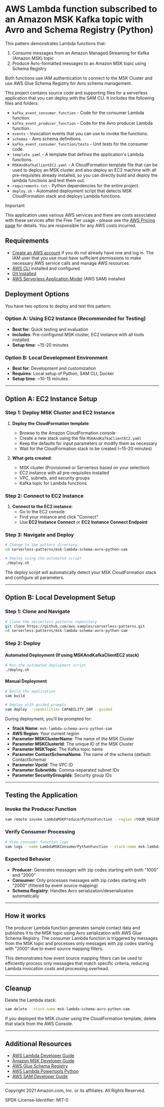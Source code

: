 # AWS Lambda function subscribed to an Amazon MSK Kafka topic with Avro and Schema Registry (Python)

This pattern demonstrates Lambda functions that:
1. Consume messages from an Amazon Managed Streaming for Kafka (Amazon MSK) topic
2. Produce Avro-formatted messages to an Amazon MSK topic using Schema Registry

Both functions use IAM authentication to connect to the MSK Cluster and use AWS Glue Schema Registry for Avro schema management.

This project contains source code and supporting files for a serverless application that you can deploy with the SAM CLI. It includes the following files and folders:

- `kafka_event_consumer_function` - Code for the consumer Lambda function.
- `kafka_event_producer_function` - Code for the Avro producer Lambda function.
- `events` - Invocation events that you can use to invoke the functions.
- `schemas` - Avro schema definitions.
- `kafka_event_consumer_function/tests` - Unit tests for the consumer code.
- `template.yaml` - A template that defines the application's Lambda functions.
- `MSKAndKafkaClientEC2.yaml` - A CloudFormation template file that can be used to deploy an MSK cluster and also deploy an EC2 machine with all pre-requisites already installed, so you can directly build and deploy the lambda functions and test them out.
- `requirements.txt` - Python dependencies for the entire project.
- `deploy.sh` - Automated deployment script that detects MSK CloudFormation stack and deploys Lambda functions.

> [!Important] 
> This application uses various AWS services and there are costs associated with these services after the Free Tier usage - please see the [AWS Pricing page](https://aws.amazon.com/pricing/) for details. You are responsible for any AWS costs incurred.

## Requirements

* [Create an AWS account](https://portal.aws.amazon.com/gp/aws/developer/registration/index.html) if you do not already have one and log in. The IAM user that you use must have sufficient permissions to make necessary AWS service calls and manage AWS resources.
* [AWS CLI](https://docs.aws.amazon.com/cli/latest/userguide/install-cliv2.html) installed and configured
* [Git Installed](https://git-scm.com/book/en/v2/Getting-Started-Installing-Git)
* [AWS Serverless Application Model](https://docs.aws.amazon.com/serverless-application-model/latest/developerguide/serverless-sam-cli-install.html) (AWS SAM) installed

## Deployment Options

You have two options to deploy and test this pattern:

### Option A: Using EC2 Instance (Recommended for Testing)
- **Best for**: Quick testing and evaluation
- **Includes**: Pre-configured MSK cluster, EC2 instance with all tools installed
- **Setup time**: ~15-20 minutes

### Option B: Local Development Environment
- **Best for**: Development and customization
- **Requires**: Local setup of Python, SAM CLI, Docker
- **Setup time**: ~10-15 minutes

---

## Option A: EC2 Instance Setup

### Step 1: Deploy MSK Cluster and EC2 Instance

1. **Deploy the CloudFormation template**:
   - Browse to the Amazon CloudFormation console
   - Create a new stack using the file `MSKAndKafkaClientEC2.yaml`
   - Keep the defaults for input parameters or modify them as necessary
   - Wait for the CloudFormation stack to be created (~15-20 minutes)

2. **What gets created**:
   - MSK cluster (Provisioned or Serverless based on your selection)
   - EC2 instance with all pre-requisites installed
   - VPC, subnets, and security groups
   - Kafka topic for Lambda functions

### Step 2: Connect to EC2 Instance

1. **Connect to the EC2 instance**:
   - Go to the EC2 console
   - Find your instance and click "Connect"
   - Use **EC2 Instance Connect** or **EC2 Instance Connect Endpoint**

### Step 3: Navigate and Deploy

```bash
# Change to the pattern directory
cd serverless-patterns/msk-lambda-schema-avro-python-sam

# Deploy using the automated script
./deploy.sh
```

The deploy script will automatically detect your MSK CloudFormation stack and configure all parameters.

---

## Option B: Local Development Setup

### Step 1: Clone and Navigate

```bash
# Clone the serverless patterns repository
git clone https://github.com/aws-samples/serverless-patterns.git
cd serverless-patterns/msk-lambda-schema-avro-python-sam
```

### Step 2: Deploy

#### Automated Deployment (If using MSKAndKafkaClientEC2 stack)

```bash
# Run the automated deployment script
./deploy.sh
```

#### Manual Deployment

```bash
# Build the application
sam build

# Deploy with guided prompts
sam deploy --capabilities CAPABILITY_IAM --guided
```

During deployment, you'll be prompted for:
* **Stack Name**: `msk-lambda-schema-avro-python-sam`
* **AWS Region**: Your current region
* **Parameter MSKClusterName**: The name of the MSK Cluster
* **Parameter MSKClusterId**: The unique ID of the MSK Cluster
* **Parameter MSKTopic**: The Kafka topic name
* **Parameter ContactSchemaName**: The name of the schema (default: ContactSchema)
* **Parameter VpcId**: The VPC ID
* **Parameter SubnetIds**: Comma-separated subnet IDs
* **Parameter SecurityGroupIds**: Security group IDs

---

## Testing the Application

### Invoke the Producer Function

```bash
sam remote invoke LambdaMSKProducerPythonFunction --region <YOUR_REGION> --stack-name msk-lambda-schema-avro-python-sam
```

### Verify Consumer Processing

```bash
# View consumer function logs
sam logs --name LambdaMSKConsumerPythonFunction --stack-name msk-lambda-schema-avro-python-sam --region <YOUR_REGION>
```

### Expected Behavior

- **Producer**: Generates messages with zip codes starting with both "1000" and "2000"
- **Consumer**: Only processes messages with zip codes starting with "2000" (filtered by event source mapping)
- **Schema Registry**: Handles Avro serialization/deserialization automatically

---

## How it works

The producer Lambda function generates sample contact data and publishes it to the MSK topic using Avro serialization with AWS Glue Schema Registry. The consumer Lambda function is triggered by messages from the MSK topic and processes only messages with zip codes starting with "2000" due to event source mapping filters.

This demonstrates how event source mapping filters can be used to efficiently process only messages that match specific criteria, reducing Lambda invocation costs and processing overhead.

---

## Cleanup

Delete the Lambda stack:

```bash
sam delete --stack-name msk-lambda-schema-avro-python-sam
```

If you deployed the MSK cluster using the CloudFormation template, delete that stack from the AWS Console.

---

## Additional Resources

- [AWS Lambda Developer Guide](https://docs.aws.amazon.com/lambda/latest/dg/)
- [Amazon MSK Developer Guide](https://docs.aws.amazon.com/msk/latest/developerguide/)
- [AWS Glue Schema Registry](https://docs.aws.amazon.com/glue/latest/dg/schema-registry.html)
- [AWS Lambda Powertools Python](https://awslabs.github.io/aws-lambda-powertools-python/)
- [AWS SAM Developer Guide](https://docs.aws.amazon.com/serverless-application-model/latest/developerguide/)

----

Copyright 2021 Amazon.com, Inc. or its affiliates. All Rights Reserved.

SPDX-License-Identifier: MIT-0
